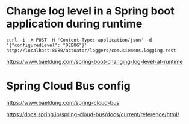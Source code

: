 # Change log level in a Spring boot application during runtime

~~~
curl -i -X POST -H 'Content-Type: application/json' -d '{"configuredLevel": "DEBUG"}'  http://localhost:8080/actuator/loggers/com.siemens.logging.rest
~~~

https://www.baeldung.com/spring-boot-changing-log-level-at-runtime


# Spring Cloud Bus config

https://www.baeldung.com/spring-cloud-bus

https://docs.spring.io/spring-cloud-bus/docs/current/reference/html/